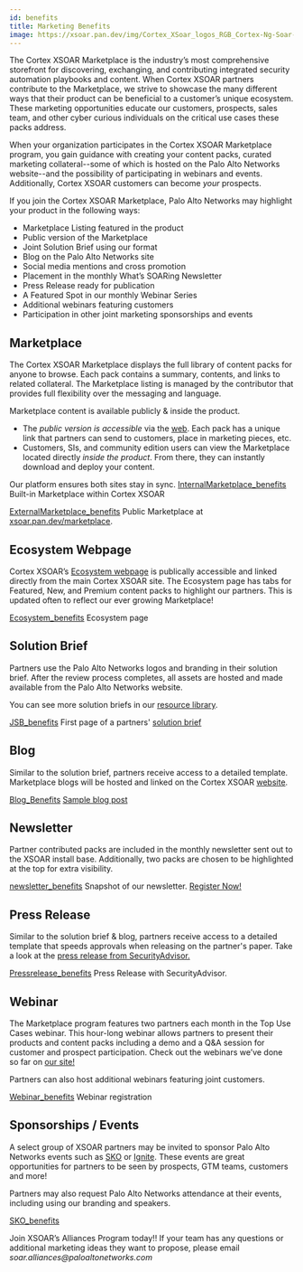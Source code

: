 ```yaml
---
id: benefits
title: Marketing Benefits
image: https://xsoar.pan.dev/img/Cortex_XSoar_logos_RGB_Cortex-Ng-Soar-Horizontal_250_white.png
---
```


The Cortex XSOAR Marketplace is the industry’s most comprehensive storefront for discovering, exchanging, and contributing integrated security automation playbooks and content. When Cortex XSOAR partners contribute to the Marketplace, we strive to showcase the many different ways that their product can be beneficial to a customer’s unique ecosystem. These marketing opportunities educate our customers, prospects, sales team, and other cyber curious individuals on the critical use cases these packs address.

When your organization participates in the Cortex XSOAR Marketplace program, you gain guidance with creating your content packs, curated marketing collateral--some of which is hosted on the Palo Alto Networks website--and the possibility of participating in webinars and events. Additionally, Cortex XSOAR customers can become *your* prospects. 

If you join the Cortex XSOAR Marketplace, Palo Alto Networks may highlight your product in the following ways: 
* Marketplace Listing featured in the product 
* Public version of the Marketplace 
* Joint Solution Brief using our format  
* Blog on the Palo Alto Networks site
* Social media mentions and cross promotion
* Placement in the monthly What’s SOARing Newsletter 
* Press Release ready for publication
* A Featured Spot in our monthly Webinar Series
* Additional webinars featuring customers 
* Participation in other joint marketing sponsorships and events

## Marketplace
The Cortex XSOAR Marketplace displays the full library of content packs for anyone to browse. Each pack contains a summary, contents, and links to related collateral. The Marketplace listing is managed by the contributor that provides full flexibility over the messaging and language. 

Marketplace content is available publicly & inside the product. 
* The _public version is accessible_ via the [web](https://xsoar.pan.dev/marketplace). Each pack has a unique link that partners can send to customers, place in marketing pieces, etc. 
* Customers, SIs, and community edition users can view the Marketplace located directly _inside the product_. From there, they can instantly download and deploy your content.

Our platform ensures both sites stay in sync. 
[InternalMarketplace_benefits](../doc_imgs/partners/InternalMarketplace_benefits.png)
Built-in Marketplace within Cortex XSOAR

[ExternalMarketplace_benefits](../doc_imgs/partners/ExternalMarketplace_benefits.png)
Public Marketplace at [xsoar.pan.dev/marketplace](xsoar.pan.dev/marketplace).

## Ecosystem Webpage
Cortex XSOAR’s [Ecosystem webpage](https://www.paloaltonetworks.com/cortex/xsoar-ecosystem) is publically accessible and linked directly from the main Cortex XSOAR site. The Ecosystem page has tabs for Featured, New, and Premium content packs to highlight our partners. This is updated often to reflect our ever growing Marketplace! 

[Ecosystem_benefits](../doc_imgs/partners/Ecosystem_benefits.png)
Ecosystem page

## Solution Brief
Partners use the Palo Alto Networks logos and branding in their solution brief. After the review process completes, all assets are hosted and made available from the Palo Alto Networks website. 

You can see more solution briefs in our [resource library](https://www.paloaltonetworks.com/resources.html?q=*%3A*&_charset_=UTF-8&fq=PRODUCTS0_DFACET%3Apan%253Aresource-center%252Fproducts0%252Fdemisto&fq=RC_TYPE_DFACET%3Apan%253Aresource-center%252Frc-type%252Fdatasheet).

[JSB_benefits](../doc_imgs/partners/JSB_benefits.png)
First page of a partners' [solution brief](https://www.paloaltonetworks.com/content/dam/pan/en_US/assets/pdf/xsoar-integrations/safebreach-solution-brief.pdf)

## Blog
Similar to the solution brief, partners receive access to a detailed template. Marketplace blogs will be hosted and linked on the Cortex XSOAR [website](https://www.paloaltonetworks.com/blog/security-operations/).

[Blog_Benefits](../doc_imgs/partners/Blog_Benefits.png)
[Sample blog post](https://www.paloaltonetworks.com/blog/security-operations/siem-splunk-qradar-xsoar/)

## Newsletter 
Partner contributed packs are included in the monthly newsletter sent out to the XSOAR install base. Additionally, two packs are chosen to be highlighted at the top for extra visibility. 

[newsletter_benefits](../doc_imgs/partners/Newsletter_benefits.png)
Snapshot of our newsletter. [Register Now!](https://start.paloaltonetworks.com/cortex-xsoar-whats-soaring-newsletter.html)

## Press Release
Similar to the solution brief & blog, partners receive access to a detailed template that speeds approvals when releasing on the partner's paper. Take a look at the [press release from SecurityAdvisor.](https://www.businesswire.com/news/home/20210426005118/en/SecurityAdvisor-Joins-Palo-Alto-Networks-Cortex-XSOAR-Marketplace)

[Pressrelease_benefits](../doc_imgs/partners/PressRelease_benefits.png)
Press Release with SecurityAdvisor. 

## Webinar
The Marketplace program features two partners each month in the Top Use Cases webinar. This hour-long webinar allows partners to present their products and content packs including a demo and a Q&A session for customer and prospect participation. Check out the webinars we’ve done so far on [our site!](https://register.paloaltonetworks.com/cortexxsoartopusecaseswebinarseries)

 Partners can also host additional webinars featuring joint customers. 

[Webinar_benefits](../doc_imgs/partners/Webinar_benefits.png)
Webinar registration 

## Sponsorships / Events
A select group of XSOAR partners may be invited to sponsor Palo Alto Networks events such as [SKO](https://www.panwsko.com/) or [Ignite](https://www.ignite.paloaltonetworks.com/). These events are great opportunities for partners to be seen by prospects, GTM teams, customers and more!

Partners may also request  Palo Alto Networks attendance at  their events, including using our  branding and speakers. 

[SKO_benefits](../doc_imgs/partners/SKO_benefits.png)

Join XSOAR’s Alliances Program today!! If your team has any questions or additional marketing ideas they want to propose, please email _soar.alliances@paloaltonetworks.com_
